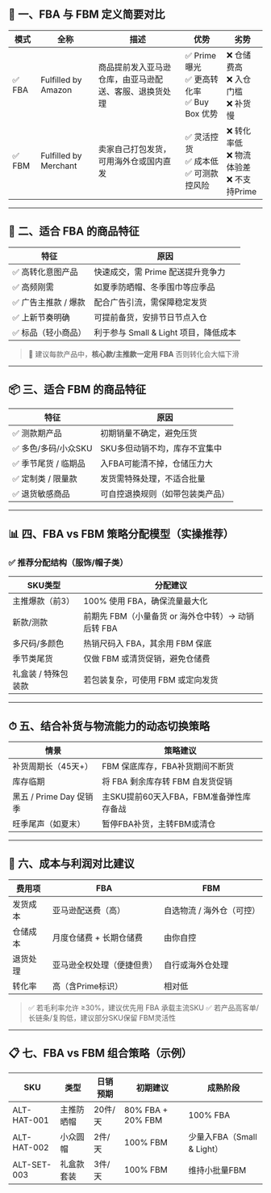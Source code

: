 ## 🧭 一、FBA 与 FBM 定义简要对比

| 模式    | 全称                    | 描述                          | 优势                                   | 劣势                              |
| ----- | --------------------- | --------------------------- | ------------------------------------ | ------------------------------- |
| ✅ FBA | Fulfilled by Amazon   | 商品提前发入亚马逊仓库，由亚马逊配送、客服、退换货处理 | ✅ Prime曝光<br>✅ 更高转化率<br>✅ Buy Box 优势 | ❌ 仓储费高<br>❌ 入仓门槛<br>❌ 补货慢       |
| ✅ FBM | Fulfilled by Merchant | 卖家自己打包发货，可用海外仓或国内直发         | ✅ 灵活控货<br>✅ 成本低<br>✅ 可测款控风险          | ❌ 转化率低<br>❌ 物流体验差<br>❌ 不支持Prime |

---

## 🧾 二、适合 FBA 的商品特征

| 特征           | 原因                         |
| ------------ | -------------------------- |
| ✅ 高转化意图产品    | 快速成交，需 Prime 配送提升竞争力       |
| ✅ 高频刚需       | 如夏季防晒帽、冬季围巾等应季品            |
| ✅ 广告主推款 / 爆款 | 配合广告引流，需保障稳定发货             |
| ✅ 上新节奏明确     | 可提前备货，安排节日节点入仓             |
| ✅ 标品（轻小商品）   | 利于参与 Small & Light 项目，降低成本 |

> 🎯 建议每款产品中，**核心款/主推款一定用 FBA** 否则转化会大幅下滑

---

## 📦 三、适合 FBM 的商品特征

| 特征            | 原因               |
| ------------- | ---------------- |
| ✅ 测款期产品       | 初期销量不确定，避免压货     |
| ✅ 多色/多码/小众SKU | SKU多但动销不均，库存不宜集中 |
| ✅ 季节尾货 / 临期品  | 入FBA可能清不掉，仓储压力大  |
| ✅ 定制类 / 限量款   | 发货需特殊处理，不适合批量    |
| ✅ 退货敏感商品      | 可自控退换规则（如带包装类产品） |

---

## 📊 四、FBA vs FBM 策略分配模型（实操推荐）

### ✅ 推荐分配结构（服饰/帽子类）

| SKU类型       | 分配建议                             |
| ----------- | -------------------------------- |
| 主推爆款（前3）    | 100% 使用 FBA，确保流量最大化              |
| 新款/测款       | 前期先 FBM（小量备货 or 海外仓中转）→ 动销后转 FBA |
| 多尺码/多颜色     | 热销尺码入 FBA，其余用 FBM 保底             |
| 季节类尾货       | 仅做 FBM 或清货促销，避免仓储费               |
| 礼盒装 / 特殊包装款 | 若包装复杂，可使用 FBM 或定向发货              |

---

## ⏱ 五、结合补货与物流能力的动态切换策略

| 情景                 | 策略建议                      |
| ------------------ | ------------------------- |
| 补货周期长（45天+）        | FBM 保底库存，FBA补货期间不断货       |
| 库存临期               | 将 FBA 剩余库存转 FBM 自发货促销     |
| 黑五 / Prime Day 促销季 | 主SKU提前60天入FBA，FBM准备弹性库存备战 |
| 旺季尾声（如夏末）          | 暂停FBA补货，主转FBM或清仓          |

---

## 🧰 六、成本与利润对比建议

| 费用项  | FBA           | FBM            |
| ---- | ------------- | -------------- |
| 发货成本 | 亚马逊配送费（高）     | 自选物流 / 海外仓（可控） |
| 仓储成本 | 月度仓储费 + 长期仓储费 | 由你自控           |
| 退货处理 | 亚马逊全权处理（便捷但贵） | 自行或海外仓处理       |
| 转化率  | 高（含Prime标识）   | 相对低            |

> ✅ 若毛利率允许 ≥30%，建议优先用 FBA 承载主流SKU
> ✅ 若产品高客单/长链条/复购低，建议部分SKU保留 FBM灵活性

---

## 📋 七、FBA vs FBM 组合策略（示例）

| SKU         | 类型    | 日销预期  | 初期建议              | 成熟阶段                  |
| ----------- | ----- | ----- | ----------------- | --------------------- |
| ALT-HAT-001 | 主推防晒帽 | 20件/天 | 80% FBA + 20% FBM | 100% FBA              |
| ALT-HAT-002 | 小众圆帽  | 2件/天  | 100% FBM          | 少量入FBA（Small & Light） |
| ALT-SET-003 | 礼盒款套装 | 3件/天  | 100% FBM          | 维持小批量FBM              |

